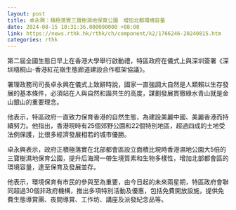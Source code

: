 ```yaml
---
layout: post
title: 卓永興：積極落實三寶樹濕地保育公園　增加北都環境容量
date: 2024-08-15 10:31:36.000000000 +08:00
link: https://news.rthk.hk/rthk/ch/component/k2/1766246-20240815.htm
categories: rthk
---
```


第二屆全國生態日早上在香港大學舉行啟動禮，特區政府在儀式上與深圳簽署《深圳梧桐山-香港紅花嶺生態廊道建設合作框架協議》。

署理政務司司長卓永興在儀式上致辭時說，國家一直強調大自然是人類賴以生存發展的基本條件，必須站在人與自然和諧共生的高度，謀劃發展貫徹綠水青山就是金山銀山的重要理念。

他表示，特區政府一直致力保育香港的自然生態，為建設美麗中國、美麗香港而持續努力。他指出，香港現時有25個郊野公園和22個特別地區，超過四成的土地受法例保護，比很多經濟發展相若的城市優勝。

卓永興表示，政府正積極落實在北部都會區設立面積比現時香港濕地公園大5倍的三寶樹濕地保育公園，提升后海灣一帶生境質素和生物多樣性，增加北部都會區的環境容量，達至保育及發展並存。

他表示，環境保育有市民的參與至為重要，由今日起的未來兩星期，特區政府會聯同超過30個非政府機構，推出多項特別活動及優惠，包括免費開放設施，提供免費生態導賞團、夜間導賞、工作坊、講座及派發紀念品等。
